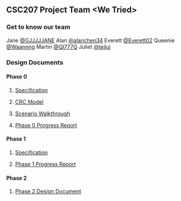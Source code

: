 ## CSC207 Project Team \<We Tried>

### Get to know our team

Jane [@GJJJJJANE](https://github.com/GJJJJJANE)
Alan [@alanchen34](https://github.com/alanchen34)
Everett [@Everett02](https://github.com/Everett02)
Queenie [@Waannng](https://github.com/Waannng)
Martin [@QI777Q](https://github.com/QI777Q)
Juliet [@teiluj](https://github.com/teiluj)

### Design Documents
#### Phase 0

1. [Specification](https://github.com/CSC207-UofT/course-project-we-tried/blob/d2ab6b41e0b27541285ad83546ccf2b856be20cc/Specification.md)

2. [CRC Model](https://github.com/CSC207-UofT/course-project-we-tried/blob/00fbe26cba3b525eb2890afcb5db31d9dd621db1/CRC/CRC.pdf)

3. [Scenario Walkthrough](https://github.com/CSC207-UofT/course-project-we-tried/blob/00fbe26cba3b525eb2890afcb5db31d9dd621db1/Scenario%20Walk-through.md)

4. [Phase 0 Progress Report](https://github.com/CSC207-UofT/course-project-we-tried/blob/b7d85389098eea77ee029375f33e041932503a03/Phase%200%20Report.md)

#### Phase 1

1. [Specification](https://github.com/CSC207-UofT/course-project-we-tried/blob/9a04625ae5fba075f433ee12341b6ba37c0fc00d/Updated%20Specification.md)

2. [Phase 1 Progress Report](https://github.com/CSC207-UofT/course-project-we-tried/blob/4fa3d429793d4a0127b74923617ca7a73443ec09/Phase%201%20Report.md)

#### Phase 2

1. [Phase 2 Design Document](https://github.com/CSC207-UofT/course-project-we-tried/blob/5e85b88aad5fc17e02f05ae9186c27762d522ac9/Phase%202/Phase%202%20Report.md)
